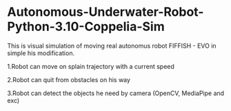# Autonomous-Underwater-Robot-Python-3.10-Coppelia-Sim
This is visual simulation of moving real autonomus robot FIFFISH - EVO in simple his modification.

1.Robot can move on splain trajectory with a current speed

2.Robot can quit from obstacles on his way

3.Robot can detect the objects he need by camera (OpenCV, MediaPipe and exc)
